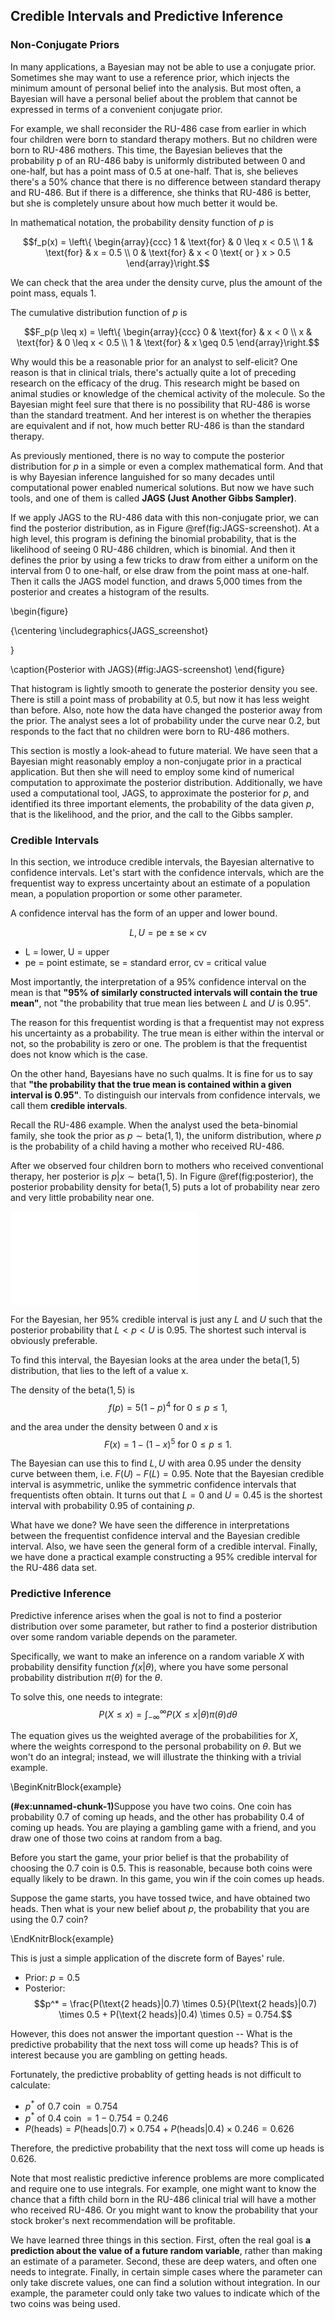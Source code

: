 ## Credible Intervals and Predictive Inference

### Non-Conjugate Priors

In many applications, a Bayesian may not be able to use a conjugate prior. Sometimes she may want to use a reference prior, which injects the minimum amount of personal belief into the analysis. But most often, a Bayesian will have a personal belief about the problem that cannot be expressed in terms of a convenient conjugate prior. 

For example, we shall reconsider the RU-486 case from earlier in which four children were born to standard therapy mothers. But no children were born to RU-486 mothers. This time, the Bayesian believes that the probability p of an RU-486 baby is uniformly distributed between 0 and one-half, but has a point mass of 0.5 at one-half. That is, she believes there's a 50% chance that there is no difference between standard therapy and RU-486. But if there is a difference, she thinks that RU-486 is better, but she is completely unsure about how much better it would be. 

In mathematical notation, the probability density function of $p$ is

$$f_p(x) = \left\{ \begin{array}{ccc}
1 & \text{for} & 0 \leq x < 0.5 \\
1 & \text{for} & x = 0.5 \\
0 & \text{for} & x < 0 \text{ or } x > 0.5
\end{array}\right.$$

We can check that the area under the density curve, plus the amount of the point mass, equals 1. 

The cumulative distribution function of $p$ is 

$$F_p(p \leq x) = \left\{ \begin{array}{ccc}
0 & \text{for} & x < 0 \\
x & \text{for} & 0 \leq x < 0.5  \\
1 & \text{for} & x \geq 0.5
\end{array}\right.$$

Why would this be a reasonable prior for an analyst to self-elicit? One reason is that in clinical trials, there's actually quite a lot of preceding research on the efficacy of the drug. This research might be based on animal studies or knowledge of the chemical activity of the molecule. So the Bayesian might feel sure that there is no possibility that RU-486 is worse than the standard treatment. And her interest is on whether the therapies are equivalent and if not, how much better RU-486 is than the standard therapy. 

As previously mentioned, there is no way to compute the posterior distribution for $p$ in a simple or even a complex mathematical form. And that is why Bayesian inference languished for so many decades until computational power enabled numerical solutions. But now we have such tools, and one of them is called **JAGS (Just Another Gibbs Sampler)**.

If we apply JAGS to the RU-486 data with this non-conjugate prior, we can find the posterior distribution, as in Figure \@ref(fig:JAGS-screenshot). At a high level, this program is defining the binomial probability, that is the likelihood of seeing 0 RU-486 children, which is binomial. And then it defines the prior by using a few tricks to draw from either a uniform on the interval from 0 to one-half, or else draw from the point mass at one-half. Then it calls the JAGS model function, and draws 5,000 times from the posterior and creates a histogram of the results. 

\begin{figure}

{\centering \includegraphics{JAGS_screenshot} 

}

\caption{Posterior with JAGS}(\#fig:JAGS-screenshot)
\end{figure}

That histogram is lightly smooth to generate the posterior density you see. There is still a point mass of probability at 0.5, but now it has less weight than before. Also, note how the data have changed the posterior away from the prior. The analyst sees a lot of probability under the curve near 0.2, but responds to the fact that no children were born to RU-486 mothers. 

This section is mostly a look-ahead to future material. We have seen that a Bayesian might reasonably employ a non-conjugate prior in a practical application. But then she will need to employ some kind of numerical computation to approximate the posterior distribution. Additionally, we have used a computational tool, JAGS, to approximate the posterior for $p$, and identified its three important elements, the probability of the data given $p$, that is the likelihood, and the prior, and the call to the Gibbs sampler. 

### Credible Intervals

In this section, we introduce credible intervals, the Bayesian alternative to confidence intervals. Let's start with the confidence intervals, which are the frequentist way to express uncertainty about an estimate of a population mean, a population proportion or some other parameter. 


A confidence interval has the form of an upper and lower bound.

$$L, U = \text{pe} \pm \text{se} \times \text{cv}$$

* L = lower, U = upper
* pe = point estimate, se = standard error, cv = critical value 

Most importantly, the interpretation of a 95% confidence interval on the mean is that **"95% of similarly constructed intervals will contain the true mean"**, not "the probability that true mean lies between $L$ and $U$ is 0.95".

The reason for this frequentist wording is that a frequentist may not express his uncertainty as a probability. The true mean is either within the interval or not, so the probability is zero or one. The problem is that the frequentist does not know which is the case. 

On the other hand, Bayesians have no such qualms. It is fine for us to say that **"the probability that the true mean is contained within a given interval is 0.95"**. To distinguish our intervals from confidence intervals, we call them **credible intervals**.

Recall the RU-486 example. When the analyst used the beta-binomial family, she took the prior as $p \sim \text{beta}(1,1)$, the uniform distribution, where $p$ is the probability of a child having a mother who received RU-486. 

After we observed four children born to mothers who received conventional therapy, her posterior is $p|x \sim \text{beta}(1,5)$. In Figure \@ref(fig:posterior), the posterior probability density for $\text{beta}(1,5)$ puts a lot of probability near zero and very little probability near one.

![(\#fig:posterior)RU-486 Posterior](02-inference-03-credible_files/figure-latex/posterior-1.pdf) 

For the Bayesian, her 95% credible interval is just any $L$ and $U$ such that the posterior probability that $L < p < U$ is $0.95$. The shortest such interval is obviously preferable. 

To find this interval, the Bayesian looks at the area under the $\text{beta}(1,5)$ distribution, that lies to the left of a value x. 

The density of the $\text{beta}(1,5)$ is 
$$f(p) = 5 (1-p)^4 \text{ for } 0 \leq p \leq 1,$$

and the area under the density between $0$ and $x$ is
$$F(x) = 1 - (1-x)^5 \text{ for } 0 \leq p \leq 1.$$

The Bayesian can use this to find $L, U$ with area 0.95 under the density curve between them, i.e. $F(U) − F(L) = 0.95$. Note that the Bayesian credible interval is asymmetric, unlike the symmetric confidence intervals that frequentists often obtain. It turns out that $L = 0$ and $U = 0.45$ is the shortest interval with probability 0.95 of containing $p$. 

What have we done? We have seen the difference in interpretations between the frequentist confidence interval and the Bayesian credible interval. Also, we have seen the general form of a credible interval. Finally, we have done a practical example constructing a 95% credible interval for the RU-486 data set. 

### Predictive Inference

Predictive inference arises when the goal is not to find a posterior distribution over some parameter, but rather to find a posterior distribution over some random variable depends on the parameter.

Specifically, we want to make an inference on a random variable $X$ with probability densifity function $f(x|\theta)$, where you have some personal probability distribution $\pi(\theta)$ for the $\theta$.

To solve this, one needs to integrate:
$$P(X \leq x) = \int^{\infty}_{-\infty} P(X \leq x | \theta)\pi(\theta)d\theta$$

The equation gives us the weighted average of the probabilities for $X$, where the weights correspond to the personal probability on $\theta$. But we won't do an integral; instead, we will illustrate the thinking with a trivial example. 

\BeginKnitrBlock{example}<div class="example"><span class="example" id="ex:unnamed-chunk-1"><strong>(\#ex:unnamed-chunk-1)</strong></span>Suppose you have two coins. One coin has probability 0.7 of coming up heads, and the other has probability 0.4 of coming up heads. You are playing a gambling game with a friend, and you draw one of those two coins at random from a bag. 

Before you start the game, your prior belief is that the probability of choosing the 0.7 coin is 0.5. This is reasonable, because both coins were equally likely to be drawn. In this game, you win if the coin comes up heads. 

Suppose the game starts, you have tossed twice, and have obtained two heads. Then what is your new belief about $p$, the probability that you are using the 0.7 coin? </div>\EndKnitrBlock{example}

This is just a simple application of the discrete form of Bayes' rule. 

* Prior: $p=0.5$
* Posterior: 
$$p^* = \frac{P(\text{2 heads}|0.7) \times 0.5}{P(\text{2 heads}|0.7) \times 0.5 + P(\text{2 heads}|0.4) \times 0.5} = 0.754.$$

However, this does not answer the important question -- What is the predictive probability that the next toss will come up heads? This is of interest because you are gambling on getting heads.

Fortunately, the predictive probablity of getting heads is not difficult to calculate:

* $p^* \text{ of 0.7 coin } = 0.754$
* $p^* \text{ of 0.4 coin } = 1 − 0.754 = 0.246$
* $P(\text{heads}) = P(\text{heads} | 0.7) \times 0.754 + P(\text{heads} | 0.4) \times 0.246 = 0.626$

Therefore, the predictive probability that the next toss will come up heads is 0.626.

Note that most realistic predictive inference problems are more complicated and require one to use integrals. For example, one might want to know the chance that a fifth child born in the RU-486 clinical trial will have a mother who received RU-486. Or you might want to know the probability that your stock broker's next recommendation will be profitable. 

We have learned three things in this section. First, often the real goal is **a prediction about the value of a future random variable**, rather than making an estimate of a parameter. Second, these are deep waters, and often one needs to integrate. Finally, in certain simple cases where the parameter can only take discrete values, one can find a solution without integration. In our example, the parameter could only take two values to indicate which of the two coins was being used.
